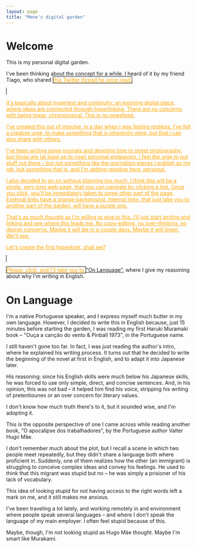 ```yaml
---
layout: page
title: "Mene's digital garden"
---
```


<style type="text/css">
  a.external {
    border: 1px solid black;
    color: #ffA500;
  }

   a.internal {
    border: 1px solid black;
    color: #A020F0;
  }

</style>


# Welcome

This is my personal digital garden.

I've been thinking about the concept for a while. I heard of it by my friend Tiago, who shared <a class="external" target="_blank" href="https://x.com/Mappletons/status/1250532315459194880">this Twitter thread he once read.

It's basically about hypertext and continuity: an evolving digital place, where ideas are connected through hyperlinking. There are no concerns with being linear, chronological. This is no newsfeed.

I've created this out of impulse, in a day when I was feeling restless. I've felt a creative urge, to make something that is inherently mine, but that I can also share with others.

I've been writing some journals and devoting time to street photography, but those are (at least up to now) personal endeavors. I feel the urge to put stuff out there – but not something like the journalism pieces I publish as my job, but something that is, and I'm getting repetive here, personal.

I also decided to go on without planning too much. I think this will be a single, very long web page, that you can navigate by clicking a link. Once you click, you'll be immediately taken to some other part of the page. External links have a orange background. Internal links, that just take you to another part of the garden, will have a purple one.

That's as much thought as I'm willing to give to this. I'll just start writing and linking and see where this leads me. No copy-editing, no over-thinking, no design concerns. Maybe it will die in a couple days. Maybe it will linger. We'll see. 

Let's create the first hyperkink, shall we?

Please, click, and I'll take you to ["On Language"](#on-language), where I give my reasoning about why I'm writing in English.

# On Language

I'm a native Portuguese speaker, and I express myself much butter in my own language. However, I decided to write this in English because, just 15 minutes before starting the garden, I was reading my first Haruki Muramaki book – "Ouça a canção do vento & Pinball 1973", in the Portuguese name.

I still haven't gone too far. In fact, I was just reading the author's intro, where he explained his writing process. It turns out that he decided to write the beginning of the novel at first in English, and to adapt it into Japanese later.

His reasoning: since his English skills were much below his Japanese skills, he was forced to use only simple, direct, and concise sentences. And, in his opinion, this was not bad – it helped him find his voice, stripping his writing of pretentiounes or an over concern for literary values.

I don't know how much truth there's to it, but it sounded wise, and I'm adopting it.

This is the opposite perspective of one I came across while reading another book, "O apocalipse dos trabalhadores", by the Portuguese author Valter Hugo Mãe. 

I don't remember much about the plot, but I recall a scene in which two people meet repeatedly, but they didn't share a language both where proficient in. Suddenly, one of them realizes how the other (an immigrant) is struggling to conceive complex ideas and convey his feelings. He used to think that this migrant was stupid but no – he was simply a prisioner of his lack of vocabulary.

This idea of looking stupid for not having access to the right words left a mark on me, and it still makes me anxious. 

I've been traveling a lot lately, and working remotely in and environment where people speak several languages – and where I don't speak the language of my main employer. I often feel stupid because of this.

Maybe, though, I'm not looking stupid as Hugo Mãe thought. Maybe I'm smart like Murakami. 

